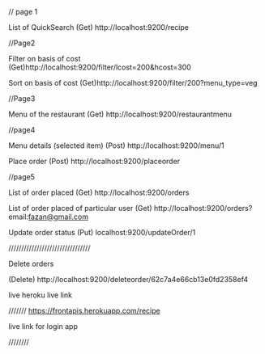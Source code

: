 // page 1

List of QuickSearch 
(Get) http://localhost:9200/recipe

//Page2

Filter on basis of cost 
(Get)http://localhost:9200/filter/lcost=200&hcost=300
  
Sort on basis of cost 
(Get)http://localhost:9200/filter/200?menu_type=veg

//Page3

Menu of the restaurant 
(Get) http://localhost:9200/restaurantmenu

//page4

Menu details (selected item)
(Post) http://localhost:9200/menu/1

Place order 
(Post) http://localhost:9200/placeorder

//page5

List of order placed
(Get) http://localhost:9200/orders

List of order placed of particular user 
(Get) http://localhost:9200/orders?email:fazan@gmail.com

Update order status 
(Put) localhost:9200/updateOrder/1

////////////////////////////////

Delete orders

(Delete) http://localhost:9200/deleteorder/62c7a4e66cb13e0fd2358ef4






live heroku live link

///////   https://frontapis.herokuapp.com/recipe


live link for login app

////////
